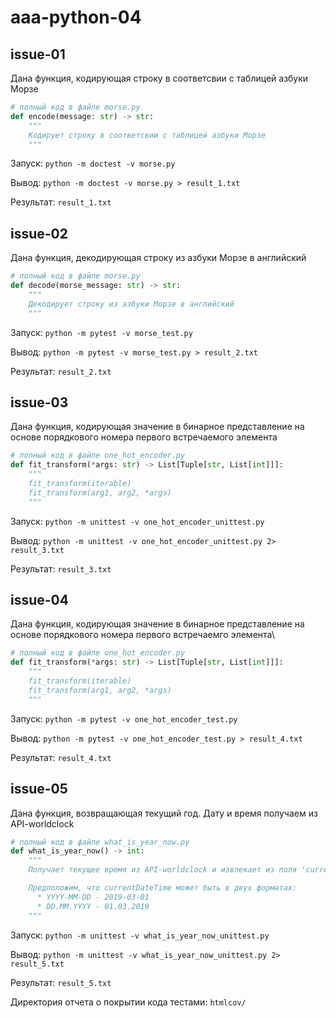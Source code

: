 # aaa-python-04

## issue-01
Дана функция, кодирующая строку в соответсвии с таблицей азбуки Морзе

```python
# полный код в файле morse.py
def encode(message: str) -> str:
    """
    Кодирует строку в соответсвии с таблицей азбуки Морзе
    """
```

Запуск: `python -m doctest -v morse.py`

Вывод: `python -m doctest -v morse.py > result_1.txt`

Результат: `result_1.txt`


## issue-02
Дана функция, декодирующая строку из азбуки Морзе в английский

```python
# полный код в файле morse.py
def decode(morse_message: str) -> str:
    """
    Декодирует строку из азбуки Морзе в английский
    """
```

Запуск: `python -m pytest -v morse_test.py`

Вывод: `python -m pytest -v morse_test.py > result_2.txt`

Результат: `result_2.txt`

## issue-03
Дана функция, кодирующая значение в бинарное представление на основе порядкового номера первого встречаемого элемента

```python
# полный код в файле one_hot_encoder.py
def fit_transform(*args: str) -> List[Tuple[str, List[int]]]:
    """
    fit_transform(iterable)
    fit_transform(arg1, arg2, *args)
    """
```


Запуск: `python -m unittest -v one_hot_encoder_unittest.py`

Вывод: `python -m unittest -v one_hot_encoder_unittest.py 2> result_3.txt`

Результат: `result_3.txt`

## issue-04
Дана функция, кодирующая значение в бинарное представление на основе порядкового номера первого встречаемго элемента\

```python
# полный код в файле one_hot_encoder.py
def fit_transform(*args: str) -> List[Tuple[str, List[int]]]:
    """
    fit_transform(iterable)
    fit_transform(arg1, arg2, *args)
    """
```

Запуск: `python -m pytest -v one_hot_encoder_test.py`

Вывод: `python -m pytest -v one_hot_encoder_test.py > result_4.txt`

Результат: `result_4.txt`

## issue-05
Дана функция, возвращающая текущий год. Дату и время получаем из API-worldclock

```python
# полный код в файле what_is_year_now.py
def what_is_year_now() -> int:
    """
    Получает текущее время из API-worldclock и извлекает из поля 'currentDateTime' год

    Предположим, что currentDateTime может быть в двух форматах:
      * YYYY-MM-DD - 2019-03-01
      * DD.MM.YYYY - 01.03.2019
    """
```

Запуск: `python -m unittest -v what_is_year_now_unittest.py`

Вывод: `python -m unittest -v what_is_year_now_unittest.py 2> result_5.txt`

Результат: `result_5.txt`

Директория отчета о покрытии кода тестами: `htmlcov/`
